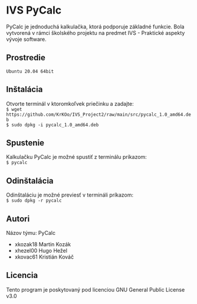 # IVS PyCalc

PyCalc je jednoduchá kalkulačka, ktorá podporuje základné funkcie. Bola vytvorená v rámci školského projektu na predmet IVS - Praktické aspekty vývoje software.

Prostredie
---------

`Ubuntu 20.04 64bit`

Inštalácia
---------
Otvorte terminál v ktoromkoľvek priečinku a zadajte: <br/>
`$ wget https://github.com/KrKOo/IVS_Project2/raw/main/src/pycalc_1.0_amd64.deb` <br/>
`$ sudo dpkg -i pycalc_1.0_amd64.deb`
	
Spustenie
---------
Kalkulačku PyCalc je možné spustiť z terminálu príkazom: <br/>
`$ pycalc`

Odinštalácia
---------
Odinštaláciu je možné previesť v termináli príkazom: <br/>
`$ sudo dpkg -r pycalc`

Autori
------

Názov týmu: PyCalc

- xkozak18 Martin Kozák
- xhezel00 Hugo Hežel 
- xkovac61 Kristián Kováč

Licencia
-------

Tento program je poskytovaný pod licenciou GNU General Public License v3.0
